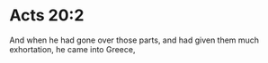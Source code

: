 # Acts 20:2

And when he had gone over those parts, and had given them much exhortation, he came into Greece,
